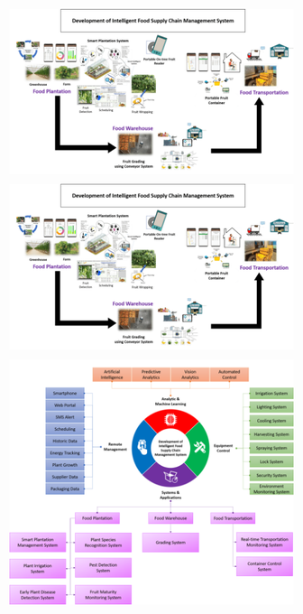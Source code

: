 ![Overall Project](https://github.com/StarGazeRWK/InnovateFPGA2021-2-AP028/blob/main/picture/Overall%20Project.png)

![Overall Project](https://github.com/StarGazeRWK/InnovateFPGA2021-2-AP028/blob/main/picture/Overall%20Project.png)


![Overall BlockDiagram](https://github.com/StarGazeRWK/InnovateFPGA2021-2-AP028/blob/main/picture/Overall%20Block%20Diagram.png)
